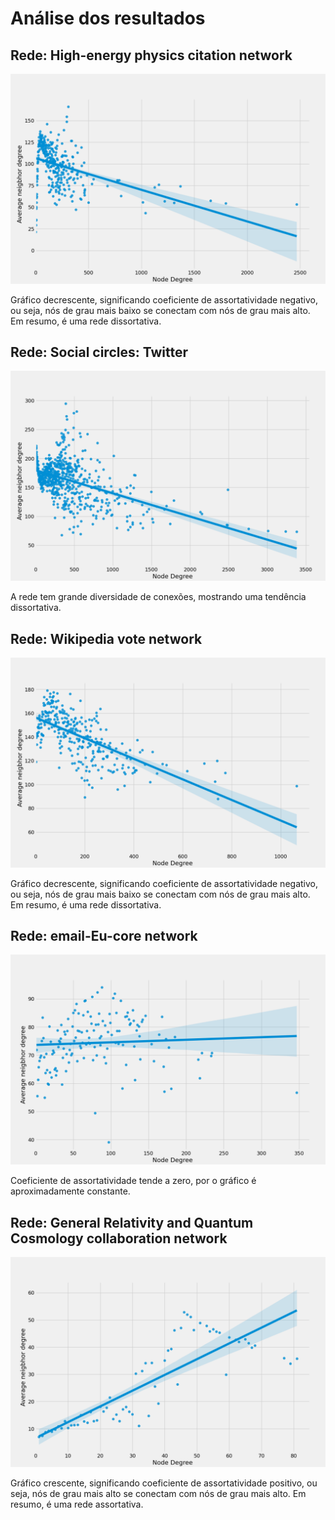 # Análise dos resultados

## Rede: High-energy physics citation network
![Assortatividade do primeiro gráfico](../images/graph1.png)

Gráfico decrescente, significando coeficiente de assortatividade negativo, ou seja, nós de grau mais baixo se conectam com nós de grau mais alto. Em resumo, é uma rede dissortativa.

## Rede: Social circles: Twitter
![Assortatividade do primeiro gráfico](../images/graph2.png)

A rede tem grande diversidade de conexões, mostrando uma tendência dissortativa.

## Rede: Wikipedia vote network
![Assortatividade do primeiro gráfico](../images/graph3.png)

Gráfico decrescente, significando coeficiente de assortatividade negativo, ou seja, nós de grau mais baixo se conectam com nós de grau mais alto. Em resumo, é uma rede dissortativa.

## Rede: email-Eu-core network
![Assortatividade do primeiro gráfico](../images/graph4.png)

Coeficiente de assortatividade tende a zero, por o gráfico é aproximadamente constante.

## Rede: General Relativity and Quantum Cosmology collaboration network
![Assortatividade do primeiro gráfico](../images/graph5.png)

Gráfico crescente, significando coeficiente de assortatividade positivo, ou seja, nós de grau mais alto se conectam com nós de grau mais alto. Em resumo, é uma rede assortativa.
